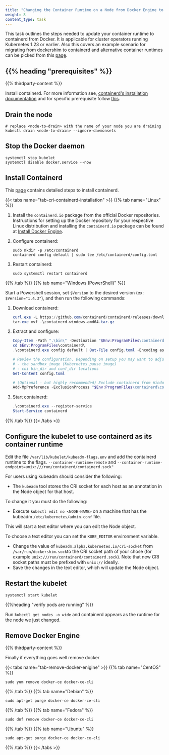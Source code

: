 ```yaml
---
title: "Changing the Container Runtime on a Node from Docker Engine to containerd"
weight: 8
content_type: task 
---
```


This task outlines the steps needed to update your container runtime to containerd from Docker. It is applicable for cluster operators running Kubernetes 1.23 or earlier. Also  this covers an example scenario for migrating from dockershim to containerd and alternative container runtimes can be picked from this [page](https://kubernetes.io/docs/setup/production-environment/container-runtimes/).

## {{% heading "prerequisites" %}}

{{% thirdparty-content %}}

Install containerd. For more information see, [containerd's installation documentation](https://containerd.io/docs/getting-started/) and for specific prerequisite follow [this](docs/setup/production-environment/container-runtimes/#containerd).

## Drain the node 

```
# replace <node-to-drain> with the name of your node you are draining
kubectl drain <node-to-drain> --ignore-daemonsets
```
## Stop the Docker daemon

```shell
systemctl stop kubelet
systemctl disable docker.service --now
```

## Install Containerd

This [page](/docs/setup/production-environment/container-runtimes/#containerd) contains detailed steps to install containerd.

{{< tabs name="tab-cri-containerd-installation" >}}
{{% tab name="Linux" %}}

1. Install the `containerd.io` package from the official Docker repositories. 
Instructions for setting up the Docker repository for your respective Linux distribution and installing the `containerd.io` package can be found at 
[Install Docker Engine](https://docs.docker.com/engine/install/#server).

2. Configure containerd:

   ```shell
   sudo mkdir -p /etc/containerd
   containerd config default | sudo tee /etc/containerd/config.toml
   ```

3. Restart containerd:

   ```shell
   sudo systemctl restart containerd
   ```

{{% /tab %}}
{{% tab name="Windows (PowerShell)" %}}

Start a Powershell session, set `$Version` to the desired version (ex: `$Version="1.4.3"`), and then run the following commands:

1. Download containerd:

   ```powershell
   curl.exe -L https://github.com/containerd/containerd/releases/download/v$Version/containerd-$Version-windows-amd64.tar.gz -o containerd-windows-amd64.tar.gz
   tar.exe xvf .\containerd-windows-amd64.tar.gz
   ```

2. Extract and configure:

   ```powershell
   Copy-Item -Path ".\bin\" -Destination "$Env:ProgramFiles\containerd" -Recurse -Force
   cd $Env:ProgramFiles\containerd\
   .\containerd.exe config default | Out-File config.toml -Encoding ascii

   # Review the configuration. Depending on setup you may want to adjust:
   # - the sandbox_image (Kubernetes pause image)
   # - cni bin_dir and conf_dir locations
   Get-Content config.toml

   # (Optional - but highly recommended) Exclude containerd from Windows Defender Scans
   Add-MpPreference -ExclusionProcess "$Env:ProgramFiles\containerd\containerd.exe"
   ```

3. Start containerd:

   ```powershell
   .\containerd.exe --register-service
   Start-Service containerd
   ```

{{% /tab %}}
{{< /tabs >}}

## Configure the kubelet to use containerd as its container runtime

Edit the file `/var/lib/kubelet/kubeadm-flags.env` and add the containerd runtime to the flags. `--container-runtime=remote` and `--container-runtime-endpoint=unix:///run/containerd/containerd.sock"`

For users using kubeadm should consider the following:

- The `kubeadm` tool stores the CRI socket for each host as an annotation in the Node object for that host.

To change it you must do the following:
- Execute `kubectl edit no <NODE-NAME>` on a machine that has the kubeadm `/etc/kubernetes/admin.conf` file.

This will start a text editor where you can edit the Node object.

To choose a text editor you can set the `KUBE_EDITOR` environment variable.
- Change the value of `kubeadm.alpha.kubernetes.io/cri-socket` from `/var/run/dockershim.sock`to the CRI socket path of your chose (for example `unix:///run/containerd/containerd.sock`).
Note that new CRI socket paths must be prefixed with `unix://` ideally.
- Save the changes in the text editor, which will update the Node object.

## Restart the kubelet

```shell
systemctl start kubelet
```

{{%heading "verify pods are running" %}}

Run `kubectl get nodes -o wide` and containerd appears as the runtime for the node we just changed.

## Remove Docker Engine

{{% thirdparty-content %}}

Finally if everything goes well remove docker

{{< tabs name="tab-remove-docker-enigine" >}}
{{% tab name="CentOS" %}}

```shell
sudo yum remove docker-ce docker-ce-cli
```
{{% /tab %}}
{{% tab name="Debian" %}}

```shell
sudo apt-get purge docker-ce docker-ce-cli
```
{{% /tab %}}
{{% tab name="Fedora" %}}

```shell
sudo dnf remove docker-ce docker-ce-cli
```
{{% /tab %}}
{{% tab name="Ubuntu" %}}

```shell
sudo apt-get purge docker-ce docker-ce-cli
```
{{% /tab %}}
{{< /tabs >}}